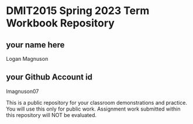 # DMIT2015 Spring 2023 Term Workbook Repository

## your name here
Logan Magnuson  
## your Github Account id
lmagnuson07

This is a public repository for your classroom demonstrations and practice. You will use this only for public work. Assignment work submitted within this repository will NOT be evaluated.

